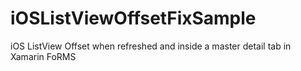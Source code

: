 # iOSListViewOffsetFixSample
iOS ListView Offset when refreshed and inside a master detail tab in Xamarin FoRMS
